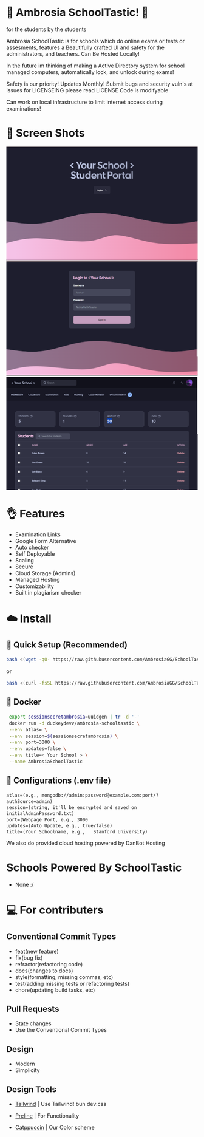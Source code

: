 # 📖 Ambrosia SchoolTastic! 📖
for the students by the students  

Ambrosia SchoolTastic is for schools which do online exams or tests or assesments,
features a Beautifully crafted UI and safety for the administrators, and teachers.
Can Be Hosted Locally!

In the future im thinking of making a Active Directory system for school managed computers,
automatically lock, and unlock during exams!

Safety is our priority!
Updates Monthly! Submit bugs and security vuln's at issues
for LICENSEING please read LICENSE
Code is modifyable

Can work on local infrastructure to limit internet access during examinations!

# 📸 Screen Shots

![](./Github/Land.png)
![](./Github/Login.png)
![](./Github/Dash.png)

# 👌 Features
* Examination Links
* Google Form Alternative
* Auto checker
* Self Deployable
* Scaling
* Secure
* Cloud Storage (Admins)
* Managed Hosting
* Customizability
* Built in plagiarism checker

# ☁️ Install

## 🤖 Quick Setup (Recommended)
```bash
bash <(wget -qO- https://raw.githubusercontent.com/AmbrosiaGG/SchoolTastic/main/script/setup.sh)
```
or
```bash
bash <(curl -fsSL https://raw.githubusercontent.com/AmbrosiaGG/SchoolTastic/main/script/setup.sh)
```

## 🐋 Docker
```bash 
 export sessionsecretambrosia=uuidgen | tr -d '-'
 docker run -d duckeydevv/ambrosia-schooltastic \
 --env atlas= \
 --env session=$(sessionsecretambrosia) \
 --env port=3000 \
 --env updates=false \
 --env title=< Your School > \
 --name AmbrosiaSchoolTastic
```

## 🔧 Configurations (.env file)
```
atlas=(e.g., mongodb://admin:password@example.com:port/?authSource=admin)
session=(string, it'll be encrypted and saved on initialAdminPassword.txt)
port=(Webpage Port, e.g., 3000
updates=(Auto Update, e.g., true/false)
title=(Your Schoolname, e.g.,	Stanford University)
```

We also do provided cloud hosting powered
by DanBot Hosting

# Schools Powered By SchoolTastic
* None :(

# 💻 For contributers 
## Conventional Commit Types
* feat(new feature)
* fix(bug fix)
* refractor(refactoring code)
* docs(changes to docs)
* style(formatting, missing commas, etc)
* test(adding missing tests or refactoring tests)
* chore(updating build tasks, etc)

## Pull Requests
* State changes
* Use the Conventional Commit Types

## Design
* Modern 
* Simplicity

## Design Tools
* [Tailwind](https://tailwindcss.com) | Use Tailwind! bun dev:css

* [Preline](https://preline.co) | For Functionality

* [Catppuccin](https://github.com/catppuccin/catppuccin/blob/main/docs/style-guide.md) | Our Color scheme
